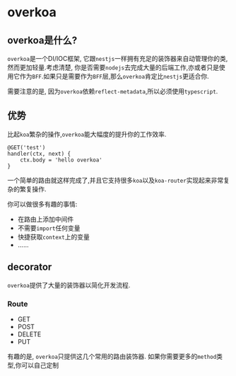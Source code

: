 # overkoa

## overkoa是什么?
`overkoa`是一个DI/IOC框架, 它跟`nestjs`一样拥有充足的装饰器来自动管理你的类, 然而更加轻量.考虑清楚, 你是否需要`nodejs`去完成大量的后端工作,亦或者只是使用它作为`BFF`.如果只是需要作为`BFF`层,那么`overkoa`肯定比`nestjs`更适合你.

需要注意的是, 因为`overkoa`依赖`reflect-metadata`,所以必须使用`typescript`.

## 优势
比起`koa`繁杂的操作,`overkoa`能大幅度的提升你的工作效率.
```
@GET('test')
handler(ctx, next) {
    ctx.body = 'hello overkoa'
}
```
一个简单的路由就这样完成了,并且它支持很多`koa`以及`koa-router`实现起来非常复杂的繁复操作.

你可以做很多有趣的事情:
+ 在路由上添加中间件
+ 不需要`import`任何变量
+ 快捷获取`context`上的变量
+ ......

## decorator
`overkoa`提供了大量的装饰器以简化开发流程.

### Route
+ GET
+ POST
+ DELETE
+ PUT

有趣的是, `overkoa`只提供这几个常用的路由装饰器. 如果你需要更多的`method`类型,你可以自己定制